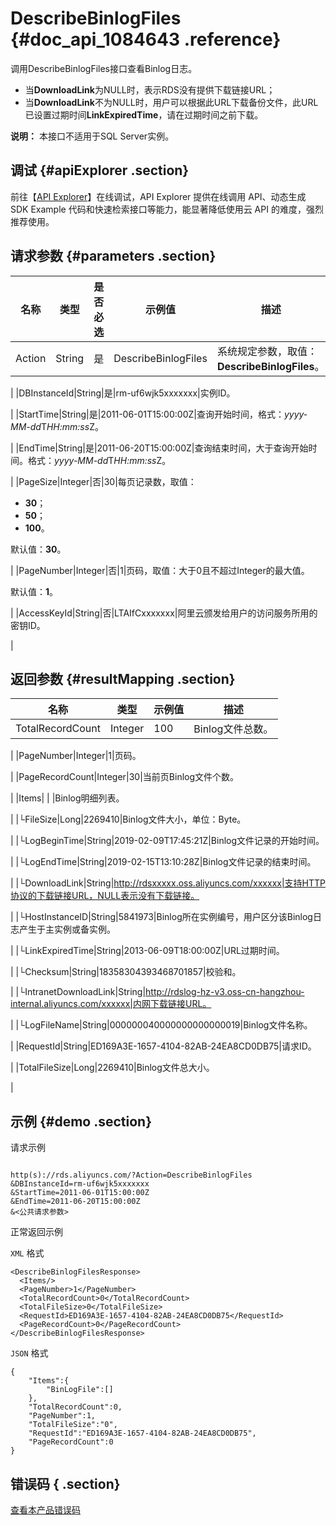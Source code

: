 # DescribeBinlogFiles {#doc_api_1084643 .reference}

调用DescribeBinlogFiles接口查看Binlog日志。

-   当**DownloadLink**为NULL时，表示RDS没有提供下载链接URL；
-   当**DownloadLink**不为NULL时，用户可以根据此URL下载备份文件，此URL已设置过期时间**LinkExpiredTime**，请在过期时间之前下载。

**说明：** 本接口不适用于SQL Server实例。

## 调试 {#apiExplorer .section}

前往【[API Explorer](https://api.aliyun.com/#product=Rds&api=DescribeBinlogFiles)】在线调试，API Explorer 提供在线调用 API、动态生成 SDK Example 代码和快速检索接口等能力，能显著降低使用云 API 的难度，强烈推荐使用。

## 请求参数 {#parameters .section}

|名称|类型|是否必选|示例值|描述|
|--|--|----|---|--|
|Action|String|是|DescribeBinlogFiles|系统规定参数，取值：**DescribeBinlogFiles**。

 |
|DBInstanceId|String|是|rm-uf6wjk5xxxxxxx|实例ID。

 |
|StartTime|String|是|2011-06-01T15:00:00Z|查询开始时间，格式：*yyyy-MM-dd*T*HH:mm:ss*Z。

 |
|EndTime|String|是|2011-06-20T15:00:00Z|查询结束时间，大于查询开始时间。格式：*yyyy-MM-dd*T*HH:mm:ss*Z。

 |
|PageSize|Integer|否|30|每页记录数，取值：

 -   **30**；
-   **50**；
-   **100**。

 默认值：**30**。

 |
|PageNumber|Integer|否|1|页码，取值：大于0且不超过Integer的最大值。

 默认值：**1**。

 |
|AccessKeyId|String|否|LTAIfCxxxxxxx|阿里云颁发给用户的访问服务所用的密钥ID。

 |

## 返回参数 {#resultMapping .section}

|名称|类型|示例值|描述|
|--|--|---|--|
|TotalRecordCount|Integer|100|Binlog文件总数。

 |
|PageNumber|Integer|1|页码。

 |
|PageRecordCount|Integer|30|当前页Binlog文件个数。

 |
|Items| | |Binlog明细列表。

 |
|└FileSize|Long|2269410|Binlog文件大小，单位：Byte。

 |
|└LogBeginTime|String|2019-02-09T17:45:21Z|Binlog文件记录的开始时间。

 |
|└LogEndTime|String|2019-02-15T13:10:28Z|Binlog文件记录的结束时间。

 |
|└DownloadLink|String|http://rdsxxxxx.oss.aliyuncs.com/xxxxxx|支持HTTP协议的下载链接URL，NULL表示没有下载链接。

 |
|└HostInstanceID|String|5841973|Binlog所在实例编号，用户区分该Binlog日志产生于主实例或备实例。

 |
|└LinkExpiredTime|String|2013-06-09T18:00:00Z|URL过期时间。

 |
|└Checksum|String|18358304393468701857|校验和。

 |
|└IntranetDownloadLink|String|http://rdslog-hz-v3.oss-cn-hangzhou-internal.aliyuncs.com/xxxxxx|内网下载链接URL。

 |
|└LogFileName|String|000000040000000000000019|Binlog文件名称。

 |
|RequestId|String|ED169A3E-1657-4104-82AB-24EA8CD0DB75|请求ID。

 |
|TotalFileSize|Long|2269410|Binlog文件总大小。

 |

## 示例 {#demo .section}

请求示例

``` {#request_demo}

http(s)://rds.aliyuncs.com/?Action=DescribeBinlogFiles
&DBInstanceId=rm-uf6wjk5xxxxxxx
&StartTime=2011-06-01T15:00:00Z
&EndTime=2011-06-20T15:00:00Z
&<公共请求参数>

```

正常返回示例

`XML` 格式

``` {#xml_return_success_demo}
<DescribeBinlogFilesResponse>
  <Items/>
  <PageNumber>1</PageNumber>
  <TotalRecordCount>0</TotalRecordCount>
  <TotalFileSize>0</TotalFileSize>
  <RequestId>ED169A3E-1657-4104-82AB-24EA8CD0DB75</RequestId>
  <PageRecordCount>0</PageRecordCount>
</DescribeBinlogFilesResponse>

```

`JSON` 格式

``` {#json_return_success_demo}
{
	"Items":{
		"BinLogFile":[]
	},
	"TotalRecordCount":0,
	"PageNumber":1,
	"TotalFileSize":"0",
	"RequestId":"ED169A3E-1657-4104-82AB-24EA8CD0DB75",
	"PageRecordCount":0
}
```

## 错误码 { .section}

[查看本产品错误码](https://error-center.aliyun.com/status/product/Rds)

